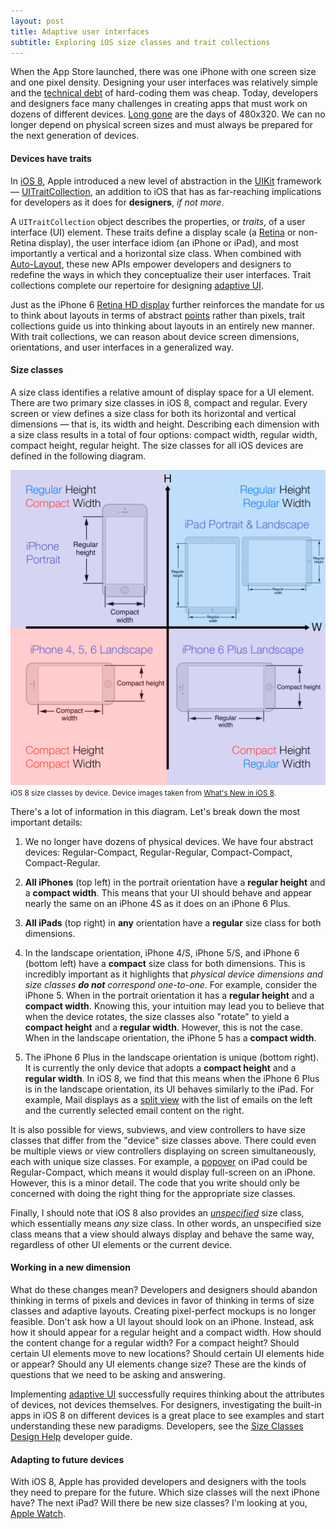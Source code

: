 ```yaml
---
layout: post
title: Adaptive user interfaces
subtitle: Exploring iOS size classes and trait collections
---
```


When the App Store launched, there was one iPhone with one screen size and one pixel density. Designing your user interfaces was relatively simple and the [technical debt](http://martinfowler.com/bliki/TechnicalDebt.html) of hard-coding them was cheap. Today, developers and designers face many challenges in creating apps that must work on dozens of different devices. [Long gone](https://www.apple.com/iphone/compare/) are the days of 480x320. We can no longer depend on physical screen sizes and must always be prepared for the next generation of devices.

<!--excerpt-->

#### Devices have traits

In [iOS 8](https://developer.apple.com/library/ios/releasenotes/General/WhatsNewIniOS/Articles/iOS8.html), Apple introduced a new level of abstraction in the [UIKit](https://developer.apple.com/library/ios/documentation/UIKit/Reference/UIKit_Framework/index.html#//apple_ref/doc/uid/TP40006955) framework &mdash; [UITraitCollection](https://developer.apple.com/library/ios/documentation/UIKit/Reference/UITraitSet_ClassReference/index.html#//apple_ref/occ/cl/UITraitCollection), an addition to iOS that has as far-reaching implications for developers as it does for **designers**, *if not more*. 

A `UITraitCollection` object describes the properties, or *traits*, of a user interface (UI) element. These traits define a display scale (a [Retina](http://en.wikipedia.org/wiki/Retina_Display) or non-Retina display), the user interface idiom (an iPhone or iPad), and most importantly a vertical and a horizontal size class. When combined with [Auto-Layout](https://developer.apple.com/library/IOs/documentation/UserExperience/Conceptual/AutolayoutPG/Introduction/Introduction.html), these new APIs empower developers and designers to redefine the ways in which they conceptualize their user interfaces. Trait collections complete our repertoire for designing [adaptive UI](https://developer.apple.com/LIBRARY/IOS/documentation/UserExperience/Conceptual/MobileHIG/LayoutandAppearance.html#//apple_ref/doc/uid/TP40006556-CH54-SW1).

Just as the iPhone 6 [Retina HD display](https://www.apple.com/iphone-6/display/) further reinforces the mandate for us to think about layouts in terms of abstract [points](http://www.paintcodeapp.com/news/iphone-6-screens-demystified) rather than pixels, trait collections guide us into thinking about layouts in an entirely new manner. With trait collections, we can reason about device screen dimensions, orientations, and user interfaces in a generalized way.

#### Size classes

A size class identifies a relative amount of display space for a UI element. There are two primary size classes in iOS 8, compact and regular. Every screen or view defines a size class for both its horizontal and vertical dimensions &mdash; that is, its width and height. Describing each dimension with a size class results in a total of four options: compact width, regular width, compact height, regular height. The size classes for all iOS devices are defined in the following diagram.

<img class="img-thumbnail img-responsive center" src="/img/size_classes.png" title="iOS 8 Size Classes" alt="iOS 8 Size Classes"/>
<small class="text-muted center">iOS 8 size classes by device. Device images taken from <a href="https://developer.apple.com/library/ios/releasenotes/General/WhatsNewIniOS/Articles/iOS8.html">What's New in iOS 8</a>.</small>

There's a lot of information in this diagram. Let's break down the most important details:

1. We no longer have dozens of physical devices. We have four abstract devices: Regular-Compact, Regular-Regular, Compact-Compact, Compact-Regular.

2. **All iPhones** (top left) in the portrait orientation have a **regular height** and a **compact width**. This means that your UI should behave and appear nearly the same on an iPhone 4S as it does on an iPhone 6 Plus.

3. **All iPads** (top right) in **any** orientation have a **regular** size class for both dimensions.

4. In the landscape orientation, iPhone 4/S, iPhone 5/S, and iPhone 6 (bottom left) have a **compact** size class for both dimensions. This is incredibly important as it highlights that *physical device dimensions and size classes __do not__ correspond one-to-one*. For example, consider the iPhone 5. When in the portrait orientation it has a **regular height** and a **compact width**. Knowing this, your intuition may lead you to believe that when the device rotates, the size classes also "rotate" to yield a **compact height** and a **regular width**. However, this is not the case. When in the landscape orientation, the iPhone 5 has a **compact width**.

5. The iPhone 6 Plus in the landscape orientation is unique (bottom right). It is currently the only device that adopts a **compact height** and a **regular width**. In iOS 8, we find that this means when the iPhone 6 Plus is in the landscape orientation, its UI behaves similarly to the iPad. For example, Mail displays as a [split view](https://developer.apple.com/library/ios/documentation/userexperience/conceptual/mobilehig/Art/split_view_2x.png) with the list of emails on the left and the currently selected email content on the right.

It is also possible for views, subviews, and view controllers to have size classes that differ from the "device" size classes above. There could even be multiple views or view controllers displaying on screen simultaneously, each with unique size classes. For example, a [popover](https://developer.apple.com/LIBRARY/IOS/documentation/UserExperience/Conceptual/MobileHIG/Art/popover_2x.png) on iPad could be Regular-Compact, which means it would display full-screen on an iPhone. However, this is a minor detail. The code that you write should only be concerned with doing the right thing for the appropriate size classes.

Finally, I should note that iOS 8 also provides an [*unspecified*](https://developer.apple.com/library/ios/documentation/UIKit/Reference/UIKitDataTypesReference/index.html#//apple_ref/swift/enum/UIUserInterfaceSizeClass) size class, which essentially means *any* size class. In other words, an unspecified size class means that a view should always display and behave the same way, regardless of other UI elements or the current device.

#### Working in a new dimension

What do these changes mean? Developers and designers should abandon thinking in terms of pixels and devices in favor of thinking in terms of size classes and adaptive layouts. Creating pixel-perfect mockups is no longer feasible. Don't ask how a UI layout should look on an iPhone. Instead, ask how it should appear for a regular height and a compact width. How should the content change for a regular width? For a compact height? Should certain UI elements move to new locations? Should certain UI elements hide or appear? Should any UI elements change size? These are the kinds of questions that we need to be asking and answering. 

Implementing [adaptive UI](https://developer.apple.com/LIBRARY/IOS/documentation/UserExperience/Conceptual/MobileHIG/LayoutandAppearance.html#//apple_ref/doc/uid/TP40006556-CH54-SW1) successfully requires thinking about the attributes of devices, not devices themselves. For designers, investigating the built-in apps in iOS 8 on different devices is a great place to see examples and start understanding these new paradigms. Developers, see the [Size Classes Design Help](https://developer.apple.com/library/ios/recipes/xcode_help-IB_adaptive_sizes/_index.html#//apple_ref/doc/uid/TP40014436) developer guide.

#### Adapting to future devices

With iOS 8, Apple has provided developers and designers with the tools they need to prepare for the future. Which size classes will the next iPhone have? The next iPad? Will there be new size classes? I'm looking at you, [Apple Watch](http://www.apple.com/watch/).
